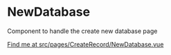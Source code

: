 # NewDatabase

Component to handle the create new database page

[Find me at src/pages/CreateRecord/NewDatabase.vue](https://github.com/FAIRsharing/fairsharing.github.io/tree/moreWorkflowTest/src/pages/CreateRecord/NewDatabase.vue)